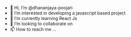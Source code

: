 - 👋 Hi, I’m @dhananjaya-poojari
- 👀 I’m interested in developing a javascript based project
- 🌱 I’m currently learning React Js
- 💞️ I’m looking to collaborate on 
- 📫 How to reach me ...

<!---
dhananjaya-poojari/dhananjaya-poojari is a ✨ special ✨ repository because its `README.md` (this file) appears on your GitHub profile.
You can click the Preview link to take a look at your changes.
--->
